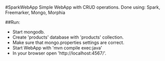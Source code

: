 #SparkWebApp
Simple WebApp with CRUD operations. Done using: Spark, Freemarker, Mongo, Morphia

##Run:
- Start mongodb.
- Create 'products' database with 'products' collection.
- Make sure that mongo.properties settings are correct.
- Start WebApp with 'mvn compile exec:java'
- In your browser open 'http://localhost:4567/'.
